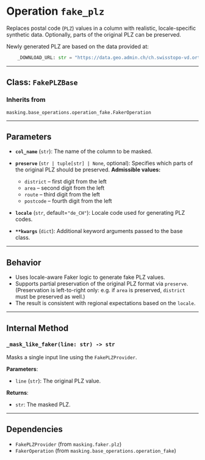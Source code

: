 # Operation `fake_plz`

Replaces postal code (`PLZ`) values in a column with realistic, locale-specific synthetic data. Optionally, parts of the original PLZ can be preserved.

Newly generated PLZ are based on the data provided at:
```python
    _DOWNLOAD_URL: str = "https://data.geo.admin.ch/ch.swisstopo-vd.ortschaftenverzeichnis_plz/ortschaftenverzeichnis_plz/ortschaftenverzeichnis_plz_2056.csv.zip"
```

---

## Class: `FakePLZBase`

### Inherits from
`masking.base_operations.operation_fake.FakerOperation`

---

## Parameters

- **`col_name`** (`str`):
  The name of the column to be masked.

- **`preserve`** (`str | tuple[str] | None`, optional):
  Specifies which parts of the original PLZ should be preserved.
  **Admissible values:**
    - `district` – first digit from the left
    - `area` – second digit from the left
    - `route` – third digit from the left
    - `postcode` – fourth digit from the left

- **`locale`** (`str`, default=`"de_CH"`):
  Locale code used for generating PLZ codes.

- **`**kwargs`** (`dict`):
  Additional keyword arguments passed to the base class.

---

## Behavior

- Uses locale-aware Faker logic to generate fake PLZ values.
- Supports partial preservation of the original PLZ format via `preserve`.
  (Preservation is left-to-right only: e.g. if `area` is preserved, `district` must be preserved as well.)
- The result is consistent with regional expectations based on the `locale`.

---

## Internal Method

### `_mask_like_faker(line: str) -> str`

Masks a single input line using the `FakePLZProvider`.

**Parameters**:
- `line` (`str`): The original PLZ value.

**Returns**:
- `str`: The masked PLZ.

---

## Dependencies

- `FakePLZProvider` (from `masking.faker.plz`)
- `FakerOperation` (from `masking.base_operations.operation_fake`)
